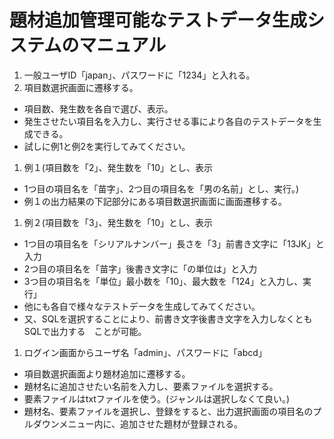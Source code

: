 # 題材追加管理可能なテストデータ生成システムのマニュアル

1. 一般ユーザID「japan」、パスワードに「1234」と入れる。
1. 項目数選択画面に遷移する。
  - 項目数、発生数を各自で選び、表示。
  - 発生させたい項目名を入力し、実行させる事により各自のテストデータを生成できる。
  - 試しに例1と例2を実行してみてください。
1. 例１(項目数を「2」、発生数を「10」とし、表示
  - 1つ目の項目名を「苗字」、2つ目の項目名を「男の名前」とし、実行。)
  - 例１の出力結果の下記部分にある項目数選択画面に画面遷移する。
1. 例２(項目数を「3」、発生数を「10」とし、表示
  - 1つ目の項目名を「シリアルナンバー」長さを「3」前書き文字に「13JK」と入力
  - 2つ目の項目名を「苗字」後書き文字に「の単位は」と入力
  - 3つ目の項目名を「単位」最小数を「10」、最大数を「124」と入力し、実行」
  - 他にも各自で様々なテストデータを生成してみてください。　
  - 又、SQLを選択することにより、前書き文字後書き文字を入力しなくともSQLで出力する　ことが可能。
1. ログイン画面からユーザ名「admin」、パスワードに「abcd」　
  - 項目数選択画面より題材追加に遷移する。
  - 題材名に追加させたい名前を入力し、要素ファイルを選択する。　
  - 要素ファイルはtxtファイルを使う。(ジャンルは選択しなくて良い。)
  - 題材名、要素ファイルを選択し、登録をすると、出力選択画面の項目名のプルダウンメニュー内に、追加させた題材が登録される。
